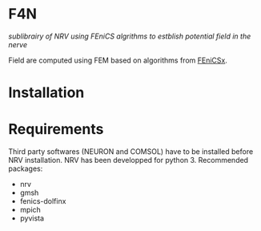 # F4N
*sublibrairy of NRV using FEniCS algrithms to estblish potential field in the nerve*

Field are computed using FEM based on algorithms from [FEniCSx](https://fenicsproject.org).

# Installation



# Requirements

Third party softwares (NEURON and COMSOL) have to be installed before NRV 
installation. NRV has been developped for python 3. Recommended packages:
- nrv
- gmsh
- fenics-dolfinx 
- mpich
- pyvista

